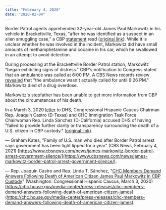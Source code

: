 ```yaml
---
title: "February 4, 2020"
date: "2020-02-04"
---
```


Border Patrol agents apprehended 32-year-old James Paul Markowitz in his vehicle in Brackettville, Texas, "after he was identified as a suspect in an alien smuggling case," a CBP [statement](/files/2020-02-05_cbp.pdf) read ([original link](https://www.cbp.gov/newsroom/speeches-and-statements/cbp-statement-regarding-death-us-citizen)). While it is unclear whether he was involved in the incident, Markowitz did have small amounts of methamphetamine and cocaine in his car, which he swallowed in an attempt to avoid detection.

During processing at the Brackettville Border Patrol station, Markowitz "began exhibiting signs of distress." CBP's notification to Congress stated that an ambulance was called at 6:00 PM. A CBS News records review [revealed](https://www.cbsnews.com/news/james-markowitz-border-patrol-arrest-government-silence/) that "the ambulance wasn't actually called for until 6:26 PM." Markowitz died of a drug overdose.

Markowitz's stepfather has been unable to get more information from CBP about the circumstances of his death.

In a March 3, 2020 [letter](/files/2020-03-03_chc.pdf) to DHS, Congressional Hispanic Caucus Chairman Rep. Joaquín Castro (D-Texas) and CHC Immigration Task Force Chairwoman Rep. Linda Sánchez (D-California) accused DHS of having "failed to provide further clarity or transparency surrounding the death of a U.S. citizen in CBP custody." ([original link](https://chc.house.gov/media-center/press-releases/chc-members-demand-answers-following-death-of-american-citizen-james)).

— Graham Kates, "Family of U.S. man who died after Border Patrol arrest says government has been tight lipped for a year" (CBS News, February 4, 2021) [https://www.cbsnews.com/news/james-markowitz-border-patrol-arrest-government-silence/](https://www.cbsnews.com/news/james-markowitz-border-patrol-arrest-government-silence/).

— Rep. Joaquín Castro and Rep. Linda T. Sánchez, "[CHC Members Demand Answers Following Death of American Citizen James Paul Markowitz in CBP Custody](/files/2020-03-03_chc.pdf)" (Washington: Congressional Hispanic Caucus, March 3, 2020) [https://chc.house.gov/media-center/press-releases/chc-members-demand-answers-following-death-of-american-citizen-james](https://chc.house.gov/media-center/press-releases/chc-members-demand-answers-following-death-of-american-citizen-james).
